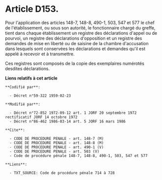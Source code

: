 # Article D153.

Pour l'application des articles 148-7, 148-8, 490-1, 503, 547 et 577 le chef de l'établissement, ou sous son autorité, le
fonctionnaire chargé du greffe, tient dans chaque établissement un registre des déclarations d'appel ou de pourvoi, un
registre des déclarations d'opposition et un registre des demandes de mise en liberté ou de saisine de la chambre
d'accusation dans lesquels sont conservées les déclarations et demandes qu'il est appelé à recevoir et à transmettre. 

Ces registres sont composés de la copie des exemplaires numérotés desdites déclarations.

**Liens relatifs à cet article**

	**Codifié par**:

	  - Décret n°59-322 1959-02-23

	**Modifié par**:

	  - Décret n°72-852 1972-09-12 art. 1 JORF 20 septembre 1972 rectificatif JORF 14 octobre 1972
	  - Décret n°86-462 1986-03-14 art. 5 JORF 16 mars 1986

	**Cite**:

	  - CODE DE PROCEDURE PENALE - art. 148-7 (M)
	  - CODE DE PROCEDURE PENALE - art. 148-8 (M)
	  - CODE DE PROCEDURE PENALE - art. 490-1 (V)
	  - CODE DE PROCEDURE PENALE - art. 503 (V)
	  - Code de procédure pénale 148-7, 148-8, 490-1, 503, 547 et 577

	**Liens**:

	  - TXT_SOURCE: Code de procédure pénale 714 à 728
